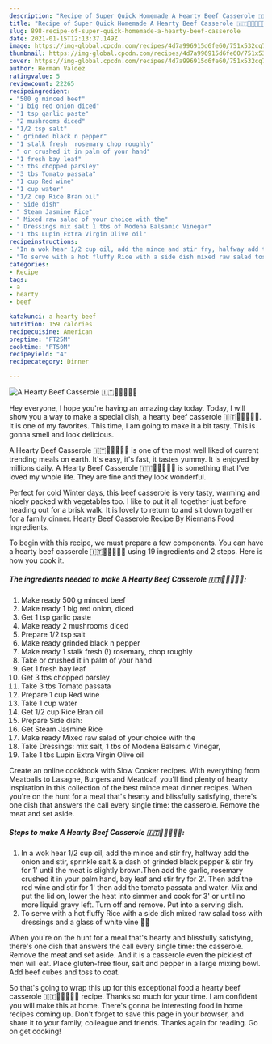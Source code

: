 ```yaml
---
description: "Recipe of Super Quick Homemade A Hearty Beef Casserole 🇮🇹🐂🍅🍄🍷🍜"
title: "Recipe of Super Quick Homemade A Hearty Beef Casserole 🇮🇹🐂🍅🍄🍷🍜"
slug: 898-recipe-of-super-quick-homemade-a-hearty-beef-casserole
date: 2021-01-15T12:13:37.149Z
image: https://img-global.cpcdn.com/recipes/4d7a996915d6fe60/751x532cq70/a-hearty-beef-casserole-🇮🇹🐂🍅🍄🍷🍜-recipe-main-photo.jpg
thumbnail: https://img-global.cpcdn.com/recipes/4d7a996915d6fe60/751x532cq70/a-hearty-beef-casserole-🇮🇹🐂🍅🍄🍷🍜-recipe-main-photo.jpg
cover: https://img-global.cpcdn.com/recipes/4d7a996915d6fe60/751x532cq70/a-hearty-beef-casserole-🇮🇹🐂🍅🍄🍷🍜-recipe-main-photo.jpg
author: Herman Valdez
ratingvalue: 5
reviewcount: 22265
recipeingredient:
- "500 g minced beef"
- "1 big red onion diced"
- "1 tsp garlic paste"
- "2 mushrooms diced"
- "1/2 tsp salt"
- " grinded black n pepper"
- "1 stalk fresh  rosemary chop roughly"
- " or crushed it in palm of your hand"
- "1 fresh bay leaf"
- "3 tbs chopped parsley"
- "3 tbs Tomato passata"
- "1 cup Red wine"
- "1 cup water"
- "1/2 cup Rice Bran oil"
- " Side dish"
- " Steam Jasmine Rice"
- " Mixed raw salad of your choice with the"
- " Dressings mix salt 1 tbs of Modena Balsamic Vinegar"
- "1 tbs Lupin Extra Virgin Olive oil"
recipeinstructions:
- "In a wok hear 1/2 cup oil, add the mince and stir fry, halfway add the onion and stir, sprinkle salt &amp; a dash of grinded black pepper &amp; stir fry for 1&#39; until the meat is slightly brown.Then add the garlic, rosemary crushed it in your palm hand, bay leaf and stir fry for 2&#39;. Then add the red wine and stir for 1&#39; then add the tomato passata and water. Mix and put the lid on, lower the heat into simmer and cook for 3&#39; or until no more liquid gravy left. Turn off and remove. Put into a serving dish."
- "To serve with a hot fluffy Rice with a side dish mixed raw salad toss with dressings and a glass of white vine 🍾🥂"
categories:
- Recipe
tags:
- a
- hearty
- beef

katakunci: a hearty beef 
nutrition: 159 calories
recipecuisine: American
preptime: "PT25M"
cooktime: "PT50M"
recipeyield: "4"
recipecategory: Dinner

---
```



![A Hearty Beef Casserole 🇮🇹🐂🍅🍄🍷🍜](https://img-global.cpcdn.com/recipes/4d7a996915d6fe60/751x532cq70/a-hearty-beef-casserole-🇮🇹🐂🍅🍄🍷🍜-recipe-main-photo.jpg)

Hey everyone, I hope you're having an amazing day today. Today, I will show you a way to make a special dish, a hearty beef casserole 🇮🇹🐂🍅🍄🍷🍜. It is one of my favorites. This time, I am going to make it a bit tasty. This is gonna smell and look delicious.

A Hearty Beef Casserole 🇮🇹🐂🍅🍄🍷🍜 is one of the most well liked of current trending meals on earth. It's easy, it's fast, it tastes yummy. It is enjoyed by millions daily. A Hearty Beef Casserole 🇮🇹🐂🍅🍄🍷🍜 is something that I've loved my whole life. They are fine and they look wonderful.

Perfect for cold Winter days, this beef casserole is very tasty, warming and nicely packed with vegetables too. I like to put it all together just before heading out for a brisk walk. It is lovely to return to and sit down together for a family dinner. Hearty Beef Casserole Recipe By Kiernans Food Ingredients.


To begin with this recipe, we must prepare a few components. You can have a hearty beef casserole 🇮🇹🐂🍅🍄🍷🍜 using 19 ingredients and 2 steps. Here is how you cook it.

<!--inarticleads1-->

##### The ingredients needed to make A Hearty Beef Casserole 🇮🇹🐂🍅🍄🍷🍜:

1. Make ready 500 g minced beef
1. Make ready 1 big red onion, diced
1. Get 1 tsp garlic paste
1. Make ready 2 mushrooms diced
1. Prepare 1/2 tsp salt
1. Make ready  grinded black n pepper
1. Make ready 1 stalk fresh (!) rosemary, chop roughly
1. Take  or crushed it in palm of your hand
1. Get 1 fresh bay leaf
1. Get 3 tbs chopped parsley
1. Take 3 tbs Tomato passata
1. Prepare 1 cup Red wine
1. Take 1 cup water
1. Get 1/2 cup Rice Bran oil
1. Prepare  Side dish:
1. Get  Steam Jasmine Rice
1. Make ready  Mixed raw salad of your choice with the
1. Take  Dressings: mix salt, 1 tbs of Modena Balsamic Vinegar,
1. Take 1 tbs Lupin Extra Virgin Olive oil


Create an online cookbook with Slow Cooker recipes. With everything from Meatballs to Lasagne, Burgers and Meatloaf, you&#39;ll find plenty of hearty inspiration in this collection of the best mince meat dinner recipes. When you&#39;re on the hunt for a meal that&#39;s hearty and blissfully satisfying, there&#39;s one dish that answers the call every single time: the casserole. Remove the meat and set aside. 

<!--inarticleads2-->

##### Steps to make A Hearty Beef Casserole 🇮🇹🐂🍅🍄🍷🍜:

1. In a wok hear 1/2 cup oil, add the mince and stir fry, halfway add the onion and stir, sprinkle salt &amp; a dash of grinded black pepper &amp; stir fry for 1&#39; until the meat is slightly brown.Then add the garlic, rosemary crushed it in your palm hand, bay leaf and stir fry for 2&#39;. Then add the red wine and stir for 1&#39; then add the tomato passata and water. Mix and put the lid on, lower the heat into simmer and cook for 3&#39; or until no more liquid gravy left. Turn off and remove. Put into a serving dish.
1. To serve with a hot fluffy Rice with a side dish mixed raw salad toss with dressings and a glass of white vine 🍾🥂


When you&#39;re on the hunt for a meal that&#39;s hearty and blissfully satisfying, there&#39;s one dish that answers the call every single time: the casserole. Remove the meat and set aside. And it is a casserole even the pickiest of men will eat. Place gluten-free flour, salt and pepper in a large mixing bowl. Add beef cubes and toss to coat. 

So that's going to wrap this up for this exceptional food a hearty beef casserole 🇮🇹🐂🍅🍄🍷🍜 recipe. Thanks so much for your time. I am confident you will make this at home. There's gonna be interesting food in home recipes coming up. Don't forget to save this page in your browser, and share it to your family, colleague and friends. Thanks again for reading. Go on get cooking!
